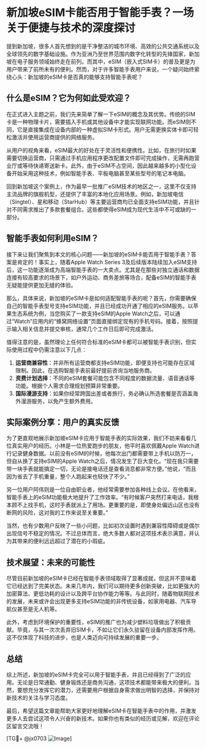 # 新加坡eSIM卡能否用于智能手表？一场关于便捷与技术的深度探讨

提到新加坡，很多人首先想到的是干净整洁的城市环境、高效的公共交通系统以及全球领先的数字基础设施。作为亚洲乃至世界范围内数字化转型的先锋国家，新加坡在电子服务领域始终走在前列。而其中，eSIM（嵌入式SIM卡）的普及更是为用户带来了前所未有的便利。然而，对于许多智能手表用户来说，一个疑问始终萦绕心头：新加坡的eSIM卡是否真的能够支持智能手表呢？

## 什么是eSIM？它为何如此受欢迎？

在正式进入主题之前，我们先来简单了解一下eSIM的概念及其优势。传统的SIM卡是一种物理卡片，需要插入手机或其他设备中才能实现联网功能。而eSIM则不同，它是直接集成在设备内部的一种虚拟SIM卡形式。用户无需更换实体卡即可轻松激活并使用运营商提供的网络服务。

从用户的视角来看，eSIM最大的好处在于灵活性和便携性。比如，在旅行时如果需要切换运营商，只需通过手机应用程序更改配置文件即可完成操作，无需再跑营业厅或等待快递寄送新卡。此外，由于eSIM不占空间，因此越来越多的小型化设备开始采用这种技术，例如智能手表、平板电脑甚至某些型号的笔记本电脑。

回到新加坡这个案例上，作为最早一批推广eSIM技术的地区之一，这里不仅支持主流品牌的旗舰机型，还提供了丰富的本地化应用场景。例如，新加坡电信（Singtel）、星和移动（StarHub）等主要运营商均已全面支持eSIM功能，并且针对不同需求推出了多款套餐组合。这些都使得eSIM成为现代生活中不可或缺的一部分。

## 智能手表如何利用eSIM？

接下来让我们聚焦到本文的核心问题——新加坡的eSIM卡能否用于智能手表？答案是肯定的！事实上，随着Apple Watch Series 3及后续版本陆续加入eSIM支持后，这一功能逐渐成为高端智能手表的一大卖点。尤其是在那些对独立通话和数据连接有较高要求的场景下，如户外运动、商务差旅等场合，配备eSIM的智能手表无疑能提供更加无缝的体验。

那么，具体来说，新加坡的eSIM卡是如何适配智能手表的呢？首先，你需要确保自己的智能手表型号支持eSIM功能，并且已经成功开通了相应的eSIM服务。以苹果生态系统为例，当您购买了一款支持eSIM的Apple Watch之后，可以通过“Watch”应用内的“蜂窝网络设置”页面直接绑定现有的手机号码。接着，按照提示输入相关信息并提交审核，通常几个工作日后即可完成激活。

值得注意的是，虽然理论上任何符合标准的eSIM卡都可以被智能手表识别，但实际使用过程中仍需注意以下几点：

1. **运营商兼容性**：并非所有运营商都支持eSIM功能，即便支持也可能存在区域限制。因此，在选购智能手表前最好提前咨询当地服务商。
2. **资费计划选择**：不同的eSIM套餐可能包含不同程度的数据流量、语音通话等功能。根据个人需求合理规划预算非常重要。
3. **国际漫游支持**：如果你经常跨国出差或者旅行，务必确认所选套餐是否涵盖海外漫游服务，以免产生额外费用。

## 实际案例分享：用户的真实反馈

为了更直观地展示新加坡eSIM卡应用于智能手表的实际效果，我们不妨来看看几位真实用户的经历。小林是一位热爱跑步的朋友，他平时喜欢佩戴Apple Watch进行记录健身数据。以前没有eSIM的时候，他每次出门都需要带上手机以防万一，但自从换了支持eSIM的Apple Watch之后，情况发生了巨大变化。“现在我只需要带一块手表就能搞定一切，无论是接电话还是查看消息都非常方便。”他说，“而且因为省去了手机重量，整个人跑起来也轻快了不少。”

另一位用户阿伟则是一位自由职业者，他经常需要参加各种线上会议。在他看来，智能手表上的eSIM功能极大地提升了工作效率。“有时候客户突然打来电话，我根本顾不上找手机，这时手表就派上了用场。更重要的是，即使身处偏远山区也没有断网的风险，这对我的工作来说至关重要。”

当然，也有少数用户反映了一些小问题，比如初次设置时遇到兼容性障碍或是偶尔出现信号不稳定的情况。不过总体而言，绝大多数人都对这项技术表示满意，并认为其带来的便利远远超过了潜在的小瑕疵。

## 技术展望：未来的可能性

尽管目前新加坡的eSIM卡已经在智能手表领域取得了显著成就，但这并不意味着它已经达到了完美状态。未来几年内，我们可以期待更多创新突破，比如更强大的加密算法、更低功耗的设计以及跨平台协作能力等等。与此同时，随着物联网技术的发展，未来或许会出现更多支持eSIM功能的非传统设备，如家用电器、汽车导航仪甚至是无人机等。

此外，考虑到环境保护的重要性，eSIM的推广也为减少塑料垃圾做出了积极贡献。毕竟，与其一次次丢弃旧SIM卡，不如让它们永久驻留在设备内部发挥作用。这不仅体现了科技的进步，也是人类迈向可持续发展的重要一步。

## 总结

综上所述，新加坡的eSIM卡完全可以用于智能手表，并且已经得到了广泛的应用。无论是日常通勤、健身锻炼还是商务沟通，这项技术都能带来极大的便利。当然，要想充分发挥它的潜力，还需要用户根据自身需求做出明智的选择，并保持对新技术的关注与学习态度。

最后，希望这篇文章能帮助大家更好地理解eSIM卡在智能手表中的作用，并激发更多人去尝试这项令人兴奋的新技术。如果你也有类似的经历或见解，欢迎在评论区留言交流哦！

[TG💪+ @jx0703 ![Image](https://github.com/user-attachments/assets/dbca1d08-cadb-493c-b0ec-ad6f7a83f270)]